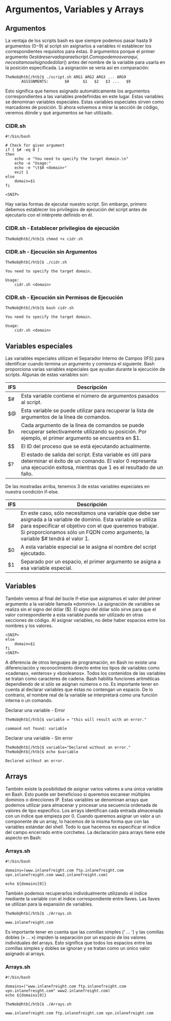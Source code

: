 # Argumentos, Variables y Arrays

## Argumentos
La ventaja de los scripts bash es que siempre podemos pasar hasta 9 argumentos ($0-$9) al script sin asignarlos a variables ni establecer los correspondientes requisitos para éstas. 9 argumentos porque el primer argumento $0 está reservado para el script. Como podemos ver aquí, necesitamos el signo de dólar ($) antes del nombre de la variable para usarla en la posición especificada. La asignación se vería así en comparación:
```console
TheNob@htb[/htb]$ ./script.sh ARG1 ARG2 ARG3 ... ARG9
       ASSIGNMENTS:       $0      $1   $2   $3 ...   $9
```
Esto significa que hemos asignado automáticamente los argumentos correspondientes a las variables predefinidas en este lugar. Estas variables se denominan variables especiales. Estas variables especiales sirven como marcadores de posición. Si ahora volvemos a mirar la sección de código, veremos dónde y qué argumentos se han utilizado.

### CIDR.sh
```console
#!/bin/bash

# Check for given argument
if [ $# -eq 0 ]
then
	echo -e "You need to specify the target domain.\n"
	echo -e "Usage:"
	echo -e "\t$0 <domain>"
	exit 1
else
	domain=$1
fi

<SNIP>
```

Hay varias formas de ejecutar nuestro script. Sin embargo, primero debemos establecer los privilegios de ejecución del script antes de ejecutarlo con el intérprete definido en él.

### CIDR.sh - Establecer privilegios de ejecución
```console
TheNob@htb[/htb]$ chmod +x cidr.sh
```
### CIDR.sh - Ejecución sin Argumentos
```console
TheNob@htb[/htb]$ ./cidr.sh

You need to specify the target domain.

Usage:
	cidr.sh <domain>
```
### CIDR.sh - Ejecución sin Permisos de Ejecución
```console
TheNob@htb[/htb]$ bash cidr.sh

You need to specify the target domain.

Usage:
	cidr.sh <domain>
```

## Variables especiales
Las variables especiales utilizan el Separador Interno de Campos (IFS) para identificar cuando termina un argumento y comienza el siguiente. Bash proporciona varias variables especiales que ayudan durante la ejecución de scripts. Algunas de estas variables son:

|IFS|Descripción|
|-|-|
|$#|Esta variable contiene el número de argumentos pasados al script.|
|$@|Esta variable se puede utilizar para recuperar la lista de argumentos de la línea de comandos.|
|$n|Cada argumento de la línea de comandos se puede recuperar selectivamente utilizando su posición. Por ejemplo, el primer argumento se encuentra en $1.|
|$$| El ID del proceso que se está ejecutando actualmente.|
|$?|	El estado de salida del script. Esta variable es útil para determinar el éxito de un comando. El valor 0 representa una ejecución exitosa, mientras que 1 es el resultado de un fallo.|

De las mostradas arriba, tenemos 3 de estas variables especiales en nuestra condición if-else.

|IFS|Descripción|
|-|-|
|$#|En este caso, sólo necesitamos una variable que debe ser asignada a la variable de dominio. Esta variable se utiliza para especificar el objetivo con el que queremos trabajar. Si proporcionamos sólo un FQDN como argumento, la variable $# tendrá el valor 1.|
|$0|A esta variable especial se le asigna el nombre del script ejecutado.|
|$1|Separado por un espacio, el primer argumento se asigna a esa variable especial.|

## Variables
También vemos al final del bucle if-else que asignamos el valor del primer argumento a la variable llamada «dominio». La asignación de variables se realiza sin el signo del dólar ($). El signo del dólar sólo sirve para que el valor correspondiente a esta variable pueda ser utilizado en otras secciones de código. Al asignar variables, no debe haber espacios entre los nombres y los valores.
```console
<SNIP>
else
	domain=$1
fi
<SNIP>
```

A diferencia de otros lenguajes de programación, en Bash no existe una diferenciación y reconocimiento directo entre los tipos de variables como «cadenas», «enteros» y «booleanos». Todos los contenidos de las variables se tratan como caracteres de cadena. Bash habilita funciones aritméticas dependiendo de si sólo se asignan números o no. Es importante tener en cuenta al declarar variables que éstas no contengan un espacio. De lo contrario, el nombre real de la variable se interpretará como una función interna o un comando.

Declarar una variable - Error
```console
TheNob@htb[/htb]$ variable = "this will result with an error."

command not found: variable
```
Declarar una variable - Sin error
```console
TheNob@htb[/htb]$ variable="Declared without an error."
TheNob@htb[/htb]$ echo $variable

Declared without an error.
```

## Arrays
También existe la posibilidad de asignar varios valores a una única variable en Bash. Esto puede ser beneficioso si queremos escanear múltiples dominios o direcciones IP. Estas variables se denominan arrays que podemos utilizar para almacenar y procesar una secuencia ordenada de valores de tipo específico. Los arrays identifican cada entrada almacenada con un índice que empieza por 0. Cuando queremos asignar un valor a un componente de un array, lo hacemos de la misma forma que con las variables estándar del shell. Todo lo que hacemos es especificar el índice del campo encerrado entre corchetes. La declaración para arrays tiene este aspecto en Bash:

### Arrays.sh
```console
#!/bin/bash

domains=(www.inlanefreight.com ftp.inlanefreight.com vpn.inlanefreight.com www2.inlanefreight.com)

echo ${domains[0]}
```
También podemos recuperarlos individualmente utilizando el índice mediante la variable con el índice correspondiente entre llaves. Las llaves se utilizan para la expansión de variables.
```console
TheNob@htb[/htb]$ ./Arrays.sh

www.inlanefreight.com
```
Es importante tener en cuenta que las comillas simples (' ... ') y las comillas dobles (» ... ») impiden la separación por un espacio de los valores individuales del arrays. Esto significa que todos los espacios entre las comillas simples y dobles se ignoran y se tratan como un único valor asignado al arrays.

### Arrays.sh
```console
#!/bin/bash

domains=("www.inlanefreight.com ftp.inlanefreight.com vpn.inlanefreight.com" www2.inlanefreight.com)
echo ${domains[0]}
```
```console
TheNob@htb[/htb]$ ./Arrays.sh

www.inlanefreight.com ftp.inlanefreight.com vpn.inlanefreight.com
```
